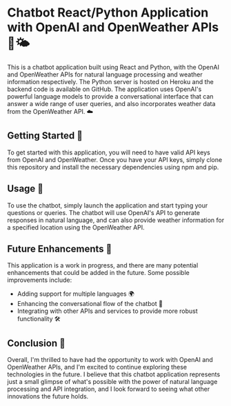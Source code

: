 # Chatbot React/Python Application with OpenAI and OpenWeather APIs 🤖🌤️

This is a chatbot application built using React and Python, with the OpenAI and OpenWeather APIs for natural language processing and weather information respectively. The Python server is hosted on Heroku and the backend code is available on GitHub. The application uses OpenAI's powerful language models to provide a conversational interface that can answer a wide range of user queries, and also incorporates weather data from the OpenWeather API. ☁️

## Getting Started 🚀

To get started with this application, you will need to have valid API keys from OpenAI and OpenWeather. Once you have your API keys, simply clone this repository and install the necessary dependencies using npm and pip.

## Usage 📝

To use the chatbot, simply launch the application and start typing your questions or queries. The chatbot will use OpenAI's API to generate responses in natural language, and can also provide weather information for a specified location using the OpenWeather API.

## Future Enhancements 🔮

This application is a work in progress, and there are many potential enhancements that could be added in the future. Some possible improvements include:

- Adding support for multiple languages 🌍
- Enhancing the conversational flow of the chatbot 💬
- Integrating with other APIs and services to provide more robust functionality 🛠️

## Conclusion 🎉

Overall, I'm thrilled to have had the opportunity to work with OpenAI and OpenWeather APIs, and I'm excited to continue exploring these technologies in the future. I believe that this chatbot application represents just a small glimpse of what's possible with the power of natural language processing and API integration, and I look forward to seeing what other innovations the future holds.
